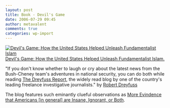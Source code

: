 ```yaml
---
layout: post
title: Book - Devil's Game
date: 2006-07-29 09:45
author: metavalent
comments: true
categories: wp-import
---
```

<!--Lead Photo --><a HREF="https://service.bfast.com/bfast/click?bfmid=2181&amp;sourceid=41606204&amp;bfpid=0805076522&amp;bfmtype=book"><img SRC="https://images.barnesandnoble.com/images/10260000/10267336.gif" BORDER="0" ALT="Devil's Game: How the United States Helped Unleash Fundamentalist Islam"/>Devil's Game: How the United States Helped Unleash Fundamentalist Islam.</a>

"If you don't know whether to laugh or cry about the latest news from the Bush-Cheney team's adventures in national security, you can do both while reading <a href="https://robertdreyfuss.com/blog">The Dreyfuss Report</a>, the widely read blog by one of the country's leading freelance investigative journalists." by <a href="https://robertdreyfuss.com/">Robert Dreyfuss</a>

The blog features such eminantly clueful observations as <a href="https://robertdreyfuss.com/blog/2006/07/more_evidence_americans_are_in.html">More Evindence that Americans [in general] are Insane, Ignorant, or Both</a>.

<img SRC="https://service.bfast.com/bfast/serve?bfmid=2181&amp;sourceid=41606204&amp;bfpid=0805076522&amp;bfmtype=book" BORDER="0" loading="lazy" width="1" HEIGHT="1"/>
